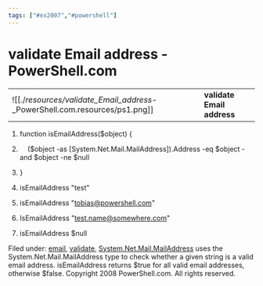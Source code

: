 ```yaml
---
tags: ["#ex2007","#powershell"]
---
```

# validate Email address - PowerShell.com

|     |     |
| --- | --- |
| ![[./_resources/validate_Email_address_-_PowerShell.com.resources/ps1.png]] | **validate Email address** |

1. function isEmailAddress($object) {  
2.     ($object -as \[System.Net.Mail.MailAddress\]).Address -eq $object -and $object -ne $null
3. }

5. isEmailAddress "test"
6. isEmailAddress "tobias@powershell.com"
7. IsEmailAddress "test.name@somewhere.com"
8. isEmailAddress $null

Filed under: [email](http://powershell.com/cs/media/g/networking/tags/email/default.aspx), [validate](http://powershell.com/cs/media/g/networking/tags/validate/default.aspx), [System.Net.Mail.MailAddress](http://powershell.com/cs/media/g/networking/tags/System.Net.Mail.MailAddress/default.aspx)
uses the System.Net.Mail.MailAddress type to check whether a given string is a valid email address. isEmailAddress returns $true for all valid email addresses, otherwise $false.
Copyright 2008 PowerShell.com. All rights reserved.
